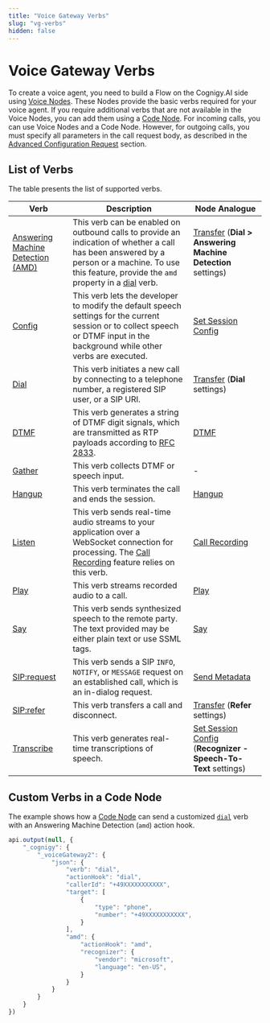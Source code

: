 ```yaml
---
title: "Voice Gateway Verbs"
slug: "vg-verbs"
hidden: false
---
```


# Voice Gateway Verbs

To create a voice agent,
you need to build a Flow on the Cognigy.AI side using [Voice Nodes](../../../ai/nodes/voice/voice-gateway/overview.md).
These Nodes provide the basic verbs required for your voice agent. If you require additional verbs that are not available in the Voice Nodes, you can add them using a [Code Node](#custom-verbs-in-a-code-node). 
For incoming calls, you can use Voice Nodes and a Code Node. However, for outgoing calls, you must specify all parameters in the call request body, as described in the [Advanced Configuration Request](../../creating-outbound-calls.md#advanced-configuration-request) section.

## List of Verbs

The table presents the list of supported verbs.

| Verb                                        | Description                                                                                                                                                                                                  | Node Analogue                                                                                                                 |
|---------------------------------------------|--------------------------------------------------------------------------------------------------------------------------------------------------------------------------------------------------------------|-------------------------------------------------------------------------------------------------------------------------------|
| [Answering Machine Detection (AMD)](amd.md) | This verb can be enabled on outbound calls to provide an indication of whether a call has been answered by a person or a machine. To use this feature, provide the `amd` property in a [dial](dial.md) verb. | [Transfer](../../../ai/nodes/voice/voice-gateway/transfer.md) (**Dial > Answering Machine Detection** settings)               |
| [Config](config.md)                         | This verb lets the developer to modify the default speech settings for the current session or to collect speech or DTMF input in the background while other verbs are executed.                              | [Set Session Config](../../../ai/nodes/voice/voice-gateway/set-session-config.md)                                             |
| [Dial](dial.md)                             | This verb initiates a new call by connecting to a telephone number, a registered SIP user, or a SIP URI.                                                                                                     | [Transfer](../../../ai/nodes/voice/voice-gateway/transfer.md) (**Dial** settings)                                             |                                                                      |
| [DTMF](dtmf.md)                             | This verb generates a string of DTMF digit signals, which are transmitted as RTP payloads according to [RFC 2833](https://datatracker.ietf.org/doc/html/rfc2833).                                            | [DTMF](../../../ai/nodes/voice/voice-gateway/dtmf.md)                                                                         |
| [Gather](gather.md)                         | This verb collects DTMF or speech input.                                                                                                                                                                     | -                                                                                                                             |
| [Hangup](hangup.md)                         | This verb terminates the call and ends the session.                                                                                                                                                          | [Hangup](../../../ai/nodes/voice/voice-gateway/hangup.md)                                                                     |
| [Listen](listen.md)                         | This verb sends real-time audio streams to your application over a WebSocket connection for processing. The [Call Recording](../../webapp/recent-calls.md#call-recordings) feature relies on this verb.      | [Call Recording](../../../ai/nodes/voice/voice-gateway/call-recording.md)                                                     |
| [Play](play.md)                             | This verb streams recorded audio to a call.                                                                                                                                                                  | [Play](../../../ai/nodes/voice/voice-gateway/play.md)                                                                         |
| [Say](say.md)                               | This verb sends synthesized speech to the remote party. The text provided may be either plain text or use SSML tags.                                                                                         | [Say](../../../ai/nodes/basic/say.md#voice-gateway)                                                                           |
| [SIP:request](sip-request.md)               | This verb sends a SIP `INFO`, `NOTIFY`, or `MESSAGE` request on an established call, which is an in-dialog request.                                                                                          | [Send Metadata](../../../ai/nodes/voice/voice-gateway/send-metadata.md)                                                       |
| [SIP:refer](sip-refer.md)                   | This verb transfers a call and disconnect.                                                                                                                                                                   | [Transfer](../../../ai/nodes/voice/voice-gateway/transfer.md) (**Refer** settings)                                            |
| [Transcribe](transcribe.md)                 | This verb generates real-time transcriptions of speech.                                                                                                                                                      | [Set Session Config](../../../ai/nodes/voice/voice-gateway/set-session-config.md)  (**Recognizer - Speech-To-Text** settings) |

## Custom Verbs in a Code Node

The example shows how a [Code Node](../../../ai/nodes/basic/code/overview.md) can send a customized [`dial`](dial.md) verb with an Answering Machine Detection
(`amd`) action hook.

```javascript
api.output(null, {
    "_cognigy": {
        "_voiceGateway2": {
            "json": {
                "verb": "dial",
                "actionHook": "dial",
                "callerId": "+49XXXXXXXXXXX",
                "target": [
                    {
                        "type": "phone",
                        "number": "+49XXXXXXXXXXX",
                    }
                ],
                "amd": {
                    "actionHook": "amd",
                    "recognizer": {
                        "vendor": "microsoft",
                        "language": "en-US",
                    }
                }
            }
        }
    }
})
```